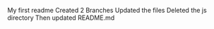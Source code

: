 My first readme
Created 2 Branches
Updated the files
Deleted the js directory
Then updated README.md
